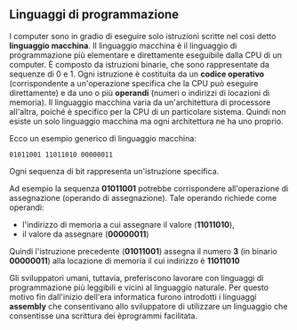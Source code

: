 ## Linguaggi di programmazione 
I computer sono in gradio di eseguire solo istruzioni scritte nel così detto **linguaggio macchina**.
Il linguaggio macchina è il linguaggio di programmazione più elementare e direttamente eseguibile dalla CPU di un computer. 
È composto da istruzioni binarie, che sono rappresentate da sequenze di 0 e 1. 
Ogni istruzione è costituita da un **codice operativo** (corrispondente a un'operazione specifica che la CPU può eseguire direttamente) e da uno o più **operandi** (numeri o indirizzi di locazioni di memoria). 
Il linguaggio macchina varia da un'architettura di processore all'altra, poiché è specifico per la CPU di un particolare sistema. 
Quindi non esiste un solo linguaggio macchina ma ogni architettura ne ha uno proprio.

Ecco un esempio generico di linguaggio macchina:

```
01011001 11011010 00000011
```

Ogni sequenza di bit rappresenta un'istruzione specifica. 

Ad esempio la sequenza **01011001** potrebbe corrispondere all'operazione di assegnazione (operando di assegnazione). Tale operando richiede come operandi:
- l'indirizzo di memoria a cui assegnare il valore (**11011010**),
- il valore da assegnare (**00000011**)

Quindi l'istruzione precedente (**01011001**) assegna  il numero **3** (in binario **00000011**) alla locazione di memoria il cui indirizzo è **11011010**

Gli sviluppatori umani, tuttavia, preferiscono lavorare con linguaggi di programmazione più leggibili e vicini al linguaggio naturale.
Per questo motivo fin dall'inizio dell'era informatica furono introdotti i linguaggi **assembly** che consentivano allo sviluppatore di utilizzare un linguaggio che consentisse una scrittura dei èprogrammi facilitata.
